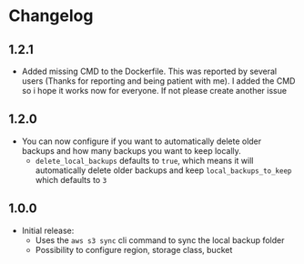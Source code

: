 # Changelog

## 1.2.1
- Added missing CMD to the Dockerfile. This was reported by several users (Thanks for reporting and being patient with me). I added the CMD so i hope it works now for everyone. If not please create another issue

## 1.2.0
- You can now configure if you want to automatically delete older backups and how many backups you want to keep locally.
  * `delete_local_backups` defaults to `true`, which means it will automatically delete older backups and keep `local_backups_to_keep` which defaults to `3`

## 1.0.0
- Initial release:
  * Uses the `aws s3 sync` cli command to sync the local backup folder   
  * Possibility to configure region, storage class, bucket
